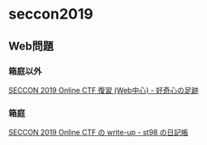 # seccon2019

## Web問題

### 箱庭以外
[SECCON 2019 Online CTF 復習 (Web中心) - 好奇心の足跡](https://kusuwada.hatenablog.com/entry/2019/11/01/082737#Web-HakoniwaPay-%E7%9D%80%E6%89%8B%E3%81%9B%E3%81%9A)

### 箱庭
[SECCON 2019 Online CTF の write-up - st98 の日記帳](https://st98.github.io/diary/posts/2019-10-20-seccon-online-ctf.html#hakoniwapay-web-461)
